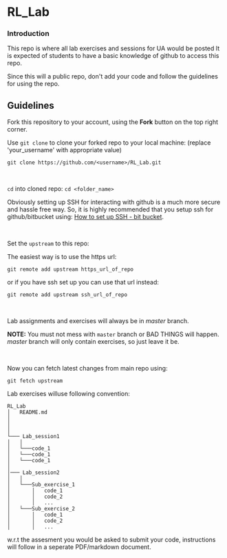 # RL_Lab
### Introduction
This repo is where all lab exercises and sessions for UA would be posted
It is expected of students to have a basic knowledge of github to access this repo. 

Since this will a public repo, don't add your code and follow the guidelines for using the repo. 
## Guidelines

Fork this repository to your account, using the **Fork** button on the top right corner.

Use `git clone` to clone your forked repo to your local machine:
(replace 'your_username' with appropriate value)
```
git clone https://github.com/<username>/RL_Lab.git

```
<br>

`cd` into cloned repo:
`cd <folder_name>`


Obviously setting up SSH for interacting with github is a much more secure and hassle free way.
So, it is highly recommended that you setup ssh for github/bitbucket using: [How to set up SSH - bit bucket](https://confluence.atlassian.com/bitbucket/set-up-ssh-for-git-728138079.html/).

<br>

Set the `upstream` to this repo:

The easiest way is to use the https url:
```
git remote add upstream https_url_of_repo
```

or if you have ssh set up you can use that url instead:
```
git remote add upstream ssh_url_of_repo
```

<br>

Lab assignments and exercises will always be in *master* branch.

**NOTE:** You must not mess with `master` branch or BAD THINGS will happen.
*master* branch will only contain exercises, so just leave it be.

<br>

Now you can fetch latest changes from main repo using:

```
git fetch upstream
```

Lab exercises willuse following convention:


```
RL_Lab
│   README.md
│      
│      
│
└─── Lab_session1
│   │   
│   └───code_1
│   └───code_1
│   └───code_1
│
│─── Lab_session2
│   │   
│   └───Sub_exercise_1
│       │   code_1
│       │   code_2
│       │   ...
│   └───Sub_exercise_2
│       │   code_1
│       │   code_2
│       │   ...
```

w.r.t the assesment you would be asked to submit your code, instructions will follow in a seperate PDF/markdown document.


